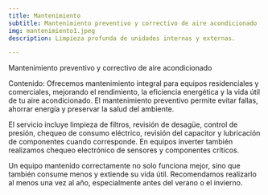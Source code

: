 ```yaml
---
title: Mantenimiento
subtitle: Mantenimiento preventivo y correctivo de aire acondicionado
img: mantenimiento1.jpeg
description: Limpieza profunda de unidades internas y externas.

---
```




Mantenimiento preventivo y correctivo de aire acondicionado

Contenido:
Ofrecemos mantenimiento integral para equipos residenciales y comerciales, mejorando el rendimiento, la eficiencia energética y la vida útil de tu aire acondicionado. El mantenimiento preventivo permite evitar fallas, ahorrar energía y preservar la salud del ambiente.

El servicio incluye limpieza de filtros, revisión de desagüe, control de presión, chequeo de consumo eléctrico, revisión del capacitor y lubricación de componentes cuando corresponde. En equipos inverter también realizamos chequeo electrónico de sensores y componentes críticos.

Un equipo mantenido correctamente no solo funciona mejor, sino que también consume menos y extiende su vida útil. Recomendamos realizarlo al menos una vez al año, especialmente antes del verano o el invierno.